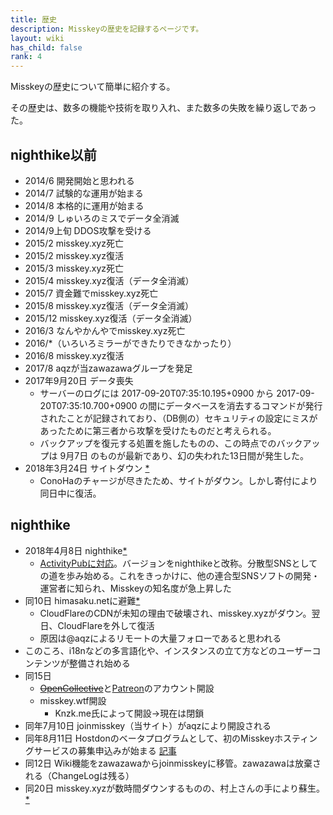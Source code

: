 ```yaml
---
title: 歴史
description: Misskeyの歴史を記録するページです。
layout: wiki
has_child: false
rank: 4
---
```

Misskeyの歴史について簡単に紹介する。

その歴史は、数多の機能や技術を取り入れ、また数多の失敗を繰り返しであった。

## nighthike以前

- 2014/6 開発開始と思われる
- 2014/7 試験的な運用が始まる
- 2014/8 本格的に運用が始まる
- 2014/9 しゅいろのミスでデータ全消滅
- 2014/9上旬 DDOS攻撃を受ける
- 2015/2 misskey.xyz死亡
- 2015/2 misskey.xyz復活
- 2015/3 misskey.xyz死亡
- 2015/4 misskey.xyz復活（データ全消滅）
- 2015/7 資金難でmisskey.xyz死亡
- 2015/8 misskey.xyz復活（データ全消滅）
- 2015/12 misskey.xyz復活（データ全消滅）
- 2016/3 なんやかんやでmisskey.xyz死亡
- 2016/*（いろいろミラーができたりできなかったり）
- 2016/8 misskey.xyz復活
- 2017/8 aqzが当zawazawaグループを発足
- 2017年9月20日 データ喪失
  - サーバーのログには 2017-09-20T07:35:10.195+0900 から 2017-09-20T07:35:10.700+0900 の間にデータベースを消去するコマンドが発行されたことが記録されており、（DB側の）セキュリティの設定にミスがあったために第三者から攻撃を受けたものだと考えられる。
  - バックアップを復元する処置を施したものの、この時点でのバックアップは 9月7日 のものが最新であり、幻の失われた13日間が発生した。
- 2018年3月24日 サイトダウン [*](https://twitter.com/syuilo/status/977270402786344960)
  - ConoHaのチャージが尽きたため、サイトがダウン。しかし寄付により同日中に復活。

## nighthike

- 2018年4月8日 nighthike[*](https://twitter.com/misskey_xyz/status/982910410461343745)
  - [ActivityPubに対応](https://zawazawa.jp/misskey/topic/2/30)。バージョンをnighthikeと改称。分散型SNSとしての道を歩み始める。これをきっかけに、他の連合型SNSソフトの開発・運営者に知られ、Misskeyの知名度が急上昇した
- 同10日 himasaku.netに避難[*](https://twitter.com/syuilo/status/983634753977909253)
  - CloudFlareのCDNが未知の理由で破壊され、misskey.xyzがダウン。翌日、CloudFlareを外して復活
  - 原因は@aqzによるリモートの大量フォローであると思われる
- このころ、i18nなどの多言語化や、インスタンスの立て方などのユーザーコンテンツが整備され始める
- 同15日
  - ~~[OpenCollective](https://opencollective.com/misskey)~~と[Patreon](https://www.patreon.com/syuilo)のアカウント開設
  - misskey.wtf開設
    * Knzk.me氏によって開設→現在は閉鎖
- 同年7月10日 joinmisskey（当サイト）がaqzにより開設される
- 同年8月11日 Hostdonのベータプログラムとして、初のMisskeyホスティングサービスの募集申込みが始まる [記事](../../blog/2018/08/12_3_hostdon/)
- 同12日 Wiki機能をzawazawaからjoinmisskeyに移管。zawazawaは放棄される（ChangeLogは残る）
- 同20日 misskey.xyzが数時間ダウンするものの、村上さんの手により蘇生。 [*](https://joinmisskey.github.io/ja/blog/2018/08/20_2_ddos/)

